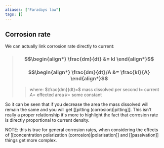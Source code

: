 ```yaml
---
aliases: ["Faradays law"]
tags: []
---
```


## Corrosion rate

We can actually link corrosion rate directly to current:

> ### $$\begin{align*}  \frac{dm}{dt} &=  kI  \end{align*}$$
> ### $$\begin{align*}  \frac{dm}{dt}/A &= \frac{kI}{A}  \end{align*}$$
>> where:
>> $\frac{dm}{dt}=$ mass dissolved per second
>> $I=$ current
>> $A=$ effected area
>> $k=$ some constant

So it can be seen that if you decrease the area the mass dissolved will remain the same and you will get [[pitting (corrosion)|pitting]]. This isn't really a proper relationship it's more to highlight the fact that corrosion rate is directly proportional to current density.

NOTE: this is true for general corrosion rates, when considering the effects of [[concentration polarization (corrosion)|polarisation]] and [[passivation]] things get more complex.